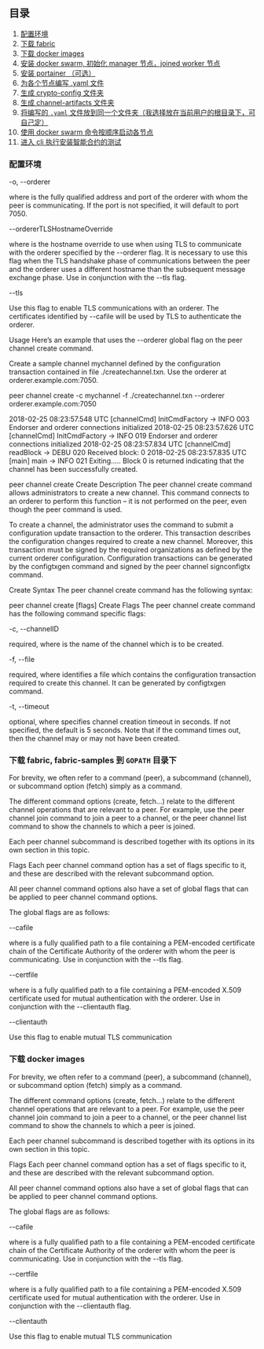 
## 目录

1. [配置环境](#配置环境)
2. [下载 fabric](#下载-fabric)
3. [下载 docker images](#下载docker-images-fabric1-1)
4. [安装 docker swarm, 初始化 manager 节点，joined worker 节点](#安装-docker-swarm)
5. [安装 portainer （可选）](#安装-portainer-可选)
6. [为各个节点编写 .yaml 文件](#为各个节点编写-yaml-文件)
7. [生成 crypto-config  文件夹](#生成-crypto-config-文件夹)
8. [生成 channel-artifacts 文件夹](#生成-channel-artifacts-文件夹)
9. [将编写的 `.yaml` 文件放到同一个文件夹（我选择放在当前用户的根目录下，可自己定）](#将编写的-yaml-文件放到同一个文件夹-可自己定)
10. [使用 docker swarm 命令按顺序启动各节点](#使用-docker-swarm-命令按顺序启动各节点)
11. [进入 cli 执行安装智能合约的测试](#进入-cli-执行安装智能合约的测试)

### 配置环境

-o, --orderer <string>

where <string> is the fully qualified address and port of the orderer with whom the peer is communicating. If the port is not specified, it will default to port 7050.

--ordererTLSHostnameOverride <string>

where <string> is the hostname override to use when using TLS to communicate with the orderer specified by the --orderer flag. It is necessary to use this flag when the TLS handshake phase of communications between the peer and the orderer uses a different hostname than the subsequent message exchange phase. Use in conjunction with the --tls flag.

--tls

Use this flag to enable TLS communications with an orderer. The certificates identified by --cafile will be used by TLS to authenticate the orderer.

Usage
Here’s an example that uses the --orderer global flag on the peer channel create command.

Create a sample channel mychannel defined by the configuration transaction contained in file ./createchannel.txn. Use the orderer at orderer.example.com:7050.

peer channel create -c mychannel -f ./createchannel.txn --orderer orderer.example.com:7050

2018-02-25 08:23:57.548 UTC [channelCmd] InitCmdFactory -> INFO 003 Endorser and orderer connections initialized
2018-02-25 08:23:57.626 UTC [channelCmd] InitCmdFactory -> INFO 019 Endorser and orderer connections initialized
2018-02-25 08:23:57.834 UTC [channelCmd] readBlock -> DEBU 020 Received block: 0
2018-02-25 08:23:57.835 UTC [main] main -> INFO 021 Exiting.....
Block 0 is returned indicating that the channel has been successfully created.

peer channel create
Create Description
The peer channel create command allows administrators to create a new channel. This command connects to an orderer to perform this function – it is not performed on the peer, even though the peer command is used.

To create a channel, the administrator uses the command to submit a configuration update transaction to the orderer. This transaction describes the configuration changes required to create a new channel. Moreover, this transaction must be signed by the required organizations as defined by the current orderer configuration. Configuration transactions can be generated by the configtxgen command and signed by the peer channel signconfigtx command.

Create Syntax
The peer channel create command has the following syntax:

peer channel create [flags]
Create Flags
The peer channel create command has the following command specific flags:

-c, --channelID <string>

required, where <string> is the name of the channel which is to be created.

-f, --file <string>

required, where <string> identifies a file which contains the configuration transaction required to create this channel. It can be generated by configtxgen command.

-t, --timeout <integer>

optional, where <integer> specifies channel creation timeout in seconds. If not specified, the default is 5 seconds. Note that if the command times out, then the channel may or may not have been created.












### 下载 fabric, fabric-samples 到 `GOPATH` 目录下


For brevity, we often refer to a command (peer), a subcommand (channel), or subcommand option (fetch) simply as a command.

The different command options (create, fetch...) relate to the different channel operations that are relevant to a peer. For example, use the peer channel join command to join a peer to a channel, or the peer channel list command to show the channels to which a peer is joined.

Each peer channel subcommand is described together with its options in its own section in this topic.

Flags
Each peer channel command option has a set of flags specific to it, and these are described with the relevant subcommand option.

All peer channel command options also have a set of global flags that can be applied to peer channel command options.

The global flags are as follows:

--cafile <string>

where <string> is a fully qualified path to a file containing a PEM-encoded certificate chain of the Certificate Authority of the orderer with whom the peer is communicating. Use in conjunction with the --tls flag.

--certfile <string>

where <string> is a fully qualified path to a file containing a PEM-encoded X.509 certificate used for mutual authentication with the orderer. Use in conjunction with the --clientauth flag.

--clientauth

Use this flag to enable mutual TLS communication 













### 下载 docker images

For brevity, we often refer to a command (peer), a subcommand (channel), or subcommand option (fetch) simply as a command.

The different command options (create, fetch...) relate to the different channel operations that are relevant to a peer. For example, use the peer channel join command to join a peer to a channel, or the peer channel list command to show the channels to which a peer is joined.

Each peer channel subcommand is described together with its options in its own section in this topic.

Flags
Each peer channel command option has a set of flags specific to it, and these are described with the relevant subcommand option.

All peer channel command options also have a set of global flags that can be applied to peer channel command options.

The global flags are as follows:

--cafile <string>

where <string> is a fully qualified path to a file containing a PEM-encoded certificate chain of the Certificate Authority of the orderer with whom the peer is communicating. Use in conjunction with the --tls flag.

--certfile <string>

where <string> is a fully qualified path to a file containing a PEM-encoded X.509 certificate used for mutual authentication with the orderer. Use in conjunction with the --clientauth flag.

--clientauth

Use this flag to enable mutual TLS communication 


